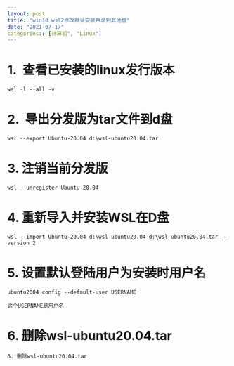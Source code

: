 ```yaml
---
layout: post
title: "win10 wsl2修改默认安装目录到其他盘"
date: "2021-07-17"
categories:: [计算机", "Linux"]
---
```


# 1.  查看已安装的linux发行版本

```
wsl -l --all -v
```

# 2.  导出分发版为tar文件到d盘

```
wsl --export Ubuntu-20.04 d:\wsl-ubuntu20.04.tar
```

# 3\. 注销当前分发版

```
wsl --unregister Ubuntu-20.04
```

# 4\. 重新导入并安装WSL在D盘

```
wsl --import Ubuntu-20.04 d:\wsl-ubuntu20.04 d:\wsl-ubuntu20.04.tar --version 2
```

# 5\. 设置默认登陆用户为安装时用户名

```
ubuntu2004 config --default-user USERNAME
```

```
这个USERNAME是用户名
```

# 6\. 删除wsl-ubuntu20.04.tar

```
6. 删除wsl-ubuntu20.04.tar

```
